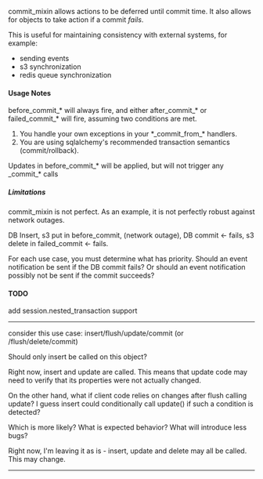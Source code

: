 commit_mixin allows actions to be deferred until commit time.
It also allows for objects to take action if a commit *fails*.

This is useful for maintaining consistency with external systems, for example:

 * sending events
 * s3 synchronization
 * redis queue synchronization

#### Usage Notes

before_commit_* will always fire, and either after_commit_* or failed_commit_*
will fire, assuming two conditions are met.

1. You handle your own exceptions in your \*\_commit_from\_\* handlers.
2. You are using sqlalchemy's recommended transaction semantics
(commit/rollback).

Updates in before_commit_* will be applied, but will not trigger any 
\_commit\_* calls

##### Limitations

commit_mixin is not perfect. As an example, it is not perfectly robust 
against network outages.

DB Insert, s3 put in before_commit, (network outage), DB commit <- fails,
s3 delete in failed_commit <- fails.

For each use case, you must determine what has priority.
Should an event notification be sent if the DB commit fails?
Or should an event notification possibly not be sent if the commit succeeds?

#### TODO

add session.nested_transaction support

---------------
consider this use case:
insert/flush/update/commit (or /flush/delete/commit)

Should only insert be called on this object?

Right now, insert and update are called. This means that update code
may need to verify that its properties were not actually changed.

On the other hand, what if client code relies on changes after flush
calling update? I guess insert could conditionally call update()
if such a condition is detected?

Which is more likely? What is expected behavior? What will introduce 
less bugs?

Right now, I'm leaving it as is - insert, update and delete may all
be called. This may change.

-----------
